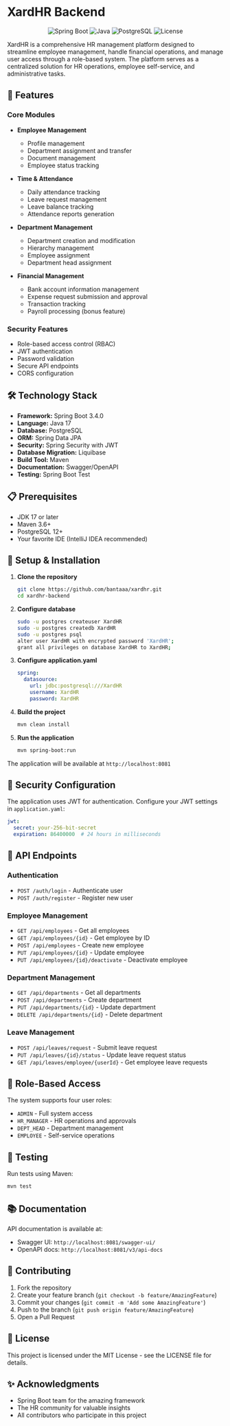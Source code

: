# XardHR Backend

<div align="center">

![Spring Boot](https://img.shields.io/badge/Spring%20Boot-3.4.0-brightgreen.svg)
![Java](https://img.shields.io/badge/Java-17-orange.svg)
![PostgreSQL](https://img.shields.io/badge/PostgreSQL-Latest-blue.svg)
![License](https://img.shields.io/badge/License-MIT-purple.svg)

</div>

XardHR is a comprehensive HR management platform designed to streamline employee management, handle financial operations, and manage user access through a role-based system. The platform serves as a centralized solution for HR operations, employee self-service, and administrative tasks.

## 🚀 Features

### Core Modules

- **Employee Management**
  - Profile management
  - Department assignment and transfer
  - Document management
  - Employee status tracking

- **Time & Attendance**
  - Daily attendance tracking
  - Leave request management
  - Leave balance tracking
  - Attendance reports generation

- **Department Management**
  - Department creation and modification
  - Hierarchy management
  - Employee assignment
  - Department head assignment

- **Financial Management**
  - Bank account information management
  - Expense request submission and approval
  - Transaction tracking
  - Payroll processing (bonus feature)

### Security Features

- Role-based access control (RBAC)
- JWT authentication
- Password validation
- Secure API endpoints
- CORS configuration

## 🛠️ Technology Stack

- **Framework:** Spring Boot 3.4.0
- **Language:** Java 17
- **Database:** PostgreSQL
- **ORM:** Spring Data JPA
- **Security:** Spring Security with JWT
- **Database Migration:** Liquibase
- **Build Tool:** Maven
- **Documentation:** Swagger/OpenAPI
- **Testing:** Spring Boot Test

## 📋 Prerequisites

- JDK 17 or later
- Maven 3.6+
- PostgreSQL 12+
- Your favorite IDE (IntelliJ IDEA recommended)

## 🔧 Setup & Installation

1. **Clone the repository**
   ```bash
   git clone https://github.com/bantaaa/xardhr.git
   cd xardhr-backend
   ```

2. **Configure database**
   ```bash
   sudo -u postgres createuser XardHR
   sudo -u postgres createdb XardHR
   sudo -u postgres psql
   alter user XardHR with encrypted password 'XardHR';
   grant all privileges on database XardHR to XardHR;
   ```

3. **Configure application.yaml**
   ```yaml
   spring:
     datasource:
       url: jdbc:postgresql:///XardHR
       username: XardHR
       password: XardHR
   ```

4. **Build the project**
   ```bash
   mvn clean install
   ```

5. **Run the application**
   ```bash
   mvn spring-boot:run
   ```

The application will be available at `http://localhost:8081`

## 🔐 Security Configuration

The application uses JWT for authentication. Configure your JWT settings in `application.yaml`:

```yaml
jwt:
  secret: your-256-bit-secret
  expiration: 86400000  # 24 hours in milliseconds
```

## 🎯 API Endpoints

### Authentication
- `POST /auth/login` - Authenticate user
- `POST /auth/register` - Register new user

### Employee Management
- `GET /api/employees` - Get all employees
- `GET /api/employees/{id}` - Get employee by ID
- `POST /api/employees` - Create new employee
- `PUT /api/employees/{id}` - Update employee
- `PUT /api/employees/{id}/deactivate` - Deactivate employee

### Department Management
- `GET /api/departments` - Get all departments
- `POST /api/departments` - Create department
- `PUT /api/departments/{id}` - Update department
- `DELETE /api/departments/{id}` - Delete department

### Leave Management
- `POST /api/leaves/request` - Submit leave request
- `PUT /api/leaves/{id}/status` - Update leave request status
- `GET /api/leaves/employee/{userId}` - Get employee leave requests

## 👥 Role-Based Access

The system supports four user roles:
- `ADMIN` - Full system access
- `HR_MANAGER` - HR operations and approvals
- `DEPT_HEAD` - Department management
- `EMPLOYEE` - Self-service operations

## 🧪 Testing

Run tests using Maven:
```bash
mvn test
```

## 📚 Documentation

API documentation is available at:
- Swagger UI: `http://localhost:8081/swagger-ui/`
- OpenAPI docs: `http://localhost:8081/v3/api-docs`

## 🤝 Contributing

1. Fork the repository
2. Create your feature branch (`git checkout -b feature/AmazingFeature`)
3. Commit your changes (`git commit -m 'Add some AmazingFeature'`)
4. Push to the branch (`git push origin feature/AmazingFeature`)
5. Open a Pull Request

## 📝 License

This project is licensed under the MIT License - see the LICENSE file for details.

## ✨ Acknowledgments

- Spring Boot team for the amazing framework
- The HR community for valuable insights
- All contributors who participate in this project
